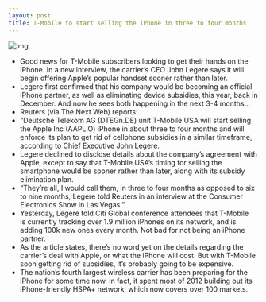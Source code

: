 ```yaml
---
layout: post
title: T-Mobile to start selling the iPhone in three to four months
---
```

![img](http://media.idownloadblog.com/wp-content/uploads/2012/12/T-Mobile-iPhone-5.jpg)
* Good news for T-Mobile subscribers looking to get their hands on the iPhone. In a new interview, the carrier’s CEO John Legere says it will begin offering Apple’s popular handset sooner rather than later.
* Legere first confirmed that his company would be becoming an official iPhone partner, as well as eliminating device subsidies, this year, back in December. And now he sees both happening in the next 3-4 months…
* Reuters (via The Next Web) reports:
* “Deutsche Telekom AG (DTEGn.DE) unit T-Mobile USA will start selling the Apple Inc (AAPL.O) iPhone in about three to four months and will enforce its plan to get rid of cellphone subsidies in a similar timeframe, according to Chief Executive John Legere.
* Legere declined to disclose details about the company’s agreement with Apple, except to say that T-Mobile USA’s timing for selling the smartphone would be sooner rather than later, along with its subsidy elimination plan.
* “They’re all, I would call them, in three to four months as opposed to six to nine months, Legere told Reuters in an interview at the Consumer Electronics Show in Las Vegas.”
* Yesterday, Legere told Citi Global conference attendees that T-Mobile is currently tracking over 1.9 million iPhones on its network, and is adding 100k new ones every month. Not bad for not being an iPhone partner.
* As the article states, there’s no word yet on the details regarding the carrier’s deal with Apple, or what the iPhone will cost. But with T-Mobile soon getting rid of subsidies, it’s probably going to be expensive.
* The nation’s fourth largest wireless carrier has been preparing for the iPhone for some time now. In fact, it spent most of 2012 building out its iPhone-friendly HSPA+ network, which now covers over 100 markets.

